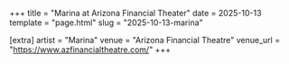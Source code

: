 +++
title = "Marina at Arizona Financial Theater"
date = 2025-10-13
template = "page.html"
slug = "2025-10-13-marina"

[extra]
artist = "Marina"
venue = "Arizona Financial Theatre"
venue_url = "https://www.azfinancialtheatre.com/"
+++

